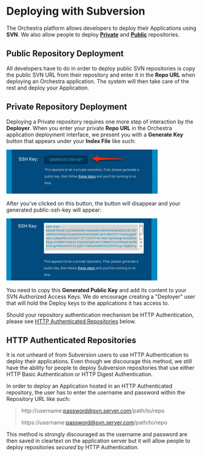 # Deploying with Subversion

The Orchestra platform allows developers to deploy their Applications using **SVN**. We also allow people to deploy **<a href="#private-repository">Private</a>** and **<a href="#public-repository">Public</a>** repositories. 

## <a name="public-repository"></a>Public Repository Deployment

All developers have to do in order to deploy public SVN repositories is copy the public SVN URL from their repository and enter it in the **Repo URL** when deploying an Orchestra application. The system will then take care of the rest and deploy your Application.

## <a name="private-repository"></a>Private Repository Deployment

Deploying a Private repository requires one more step of interaction by the **Deployer**. When you enter your private **Repo URL** in the Orchestra application deployment interface, we present you with a **Generate Key** button that appears under your **Index File** like such:

![getting-started-ssh-key-one.png](/images/o-deploy-svn-1.png)

After you've clicked on this button, the button will disappear and your generated public-ssh-key will appear:

![getting-started-ssh-key-public.png](/images/o-deploy-svn-2.png)

You need to copy this **Generated Public Key** and add its content to your SVN Authorized Access Keys. We do encourage creating a "Deployer" user that will hold the Deploy keys to the applications it has access to.

Should your repository authentication mechanism be HTTP Authentication, please see <a href="#http-authenticated-repositories">HTTP Authenticated Repositories</a> below.

## <a name="http-authenticated-repositories"></a>HTTP Authenticated Repositories

It is not unheard of from Subversion users to use HTTP Authentication to deploy their applications. Even though we discourage this method, we still have the ability for people to deploy Subversion repositories that use either HTTP Basic Authentication or HTTP Digest Authentication. 

In order to deploy an Application hosted in an HTTP Authenticated repository, the user has to enter the username and password within the Repository URL like such:

> http://username:password@svn.server.com/path/to/repo
>
> https://username:password@svn.server.com/path/to/repo

This method is strongly discouraged as the username and password are then saved in cleartext on the application server but it will allow people to deploy repositories *secured* by HTTP Authentication.
